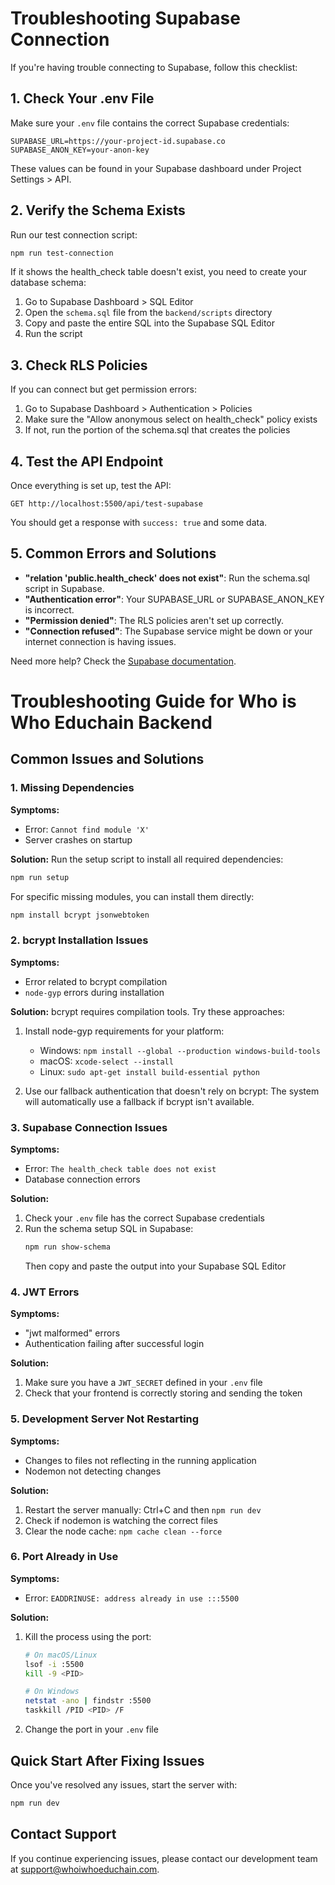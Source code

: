 # Troubleshooting Supabase Connection

If you're having trouble connecting to Supabase, follow this checklist:

## 1. Check Your .env File

Make sure your `.env` file contains the correct Supabase credentials:

```
SUPABASE_URL=https://your-project-id.supabase.co
SUPABASE_ANON_KEY=your-anon-key
```

These values can be found in your Supabase dashboard under Project Settings > API.

## 2. Verify the Schema Exists

Run our test connection script:

```bash
npm run test-connection
```

If it shows the health_check table doesn't exist, you need to create your database schema:

1. Go to Supabase Dashboard > SQL Editor
2. Open the `schema.sql` file from the `backend/scripts` directory
3. Copy and paste the entire SQL into the Supabase SQL Editor
4. Run the script

## 3. Check RLS Policies

If you can connect but get permission errors:

1. Go to Supabase Dashboard > Authentication > Policies
2. Make sure the "Allow anonymous select on health_check" policy exists
3. If not, run the portion of the schema.sql that creates the policies

## 4. Test the API Endpoint

Once everything is set up, test the API:

```
GET http://localhost:5500/api/test-supabase
```

You should get a response with `success: true` and some data.

## 5. Common Errors and Solutions

- **"relation 'public.health_check' does not exist"**: Run the schema.sql script in Supabase.
- **"Authentication error"**: Your SUPABASE_URL or SUPABASE_ANON_KEY is incorrect.
- **"Permission denied"**: The RLS policies aren't set up correctly.
- **"Connection refused"**: The Supabase service might be down or your internet connection is having issues.

Need more help? Check the [Supabase documentation](https://supabase.com/docs).

# Troubleshooting Guide for Who is Who Educhain Backend

## Common Issues and Solutions

### 1. Missing Dependencies

**Symptoms:**
- Error: `Cannot find module 'X'`
- Server crashes on startup

**Solution:**
Run the setup script to install all required dependencies:
```bash
npm run setup
```

For specific missing modules, you can install them directly:
```bash
npm install bcrypt jsonwebtoken
```

### 2. bcrypt Installation Issues

**Symptoms:**
- Error related to bcrypt compilation
- `node-gyp` errors during installation

**Solution:**
bcrypt requires compilation tools. Try these approaches:

1. Install node-gyp requirements for your platform:
   - Windows: `npm install --global --production windows-build-tools`
   - macOS: `xcode-select --install`
   - Linux: `sudo apt-get install build-essential python`

2. Use our fallback authentication that doesn't rely on bcrypt:
   The system will automatically use a fallback if bcrypt isn't available.

### 3. Supabase Connection Issues

**Symptoms:**
- Error: `The health_check table does not exist`
- Database connection errors

**Solution:**
1. Check your `.env` file has the correct Supabase credentials
2. Run the schema setup SQL in Supabase:
   ```bash
   npm run show-schema
   ```
   Then copy and paste the output into your Supabase SQL Editor

### 4. JWT Errors

**Symptoms:**
- "jwt malformed" errors
- Authentication failing after successful login

**Solution:**
1. Make sure you have a `JWT_SECRET` defined in your `.env` file
2. Check that your frontend is correctly storing and sending the token

### 5. Development Server Not Restarting

**Symptoms:**
- Changes to files not reflecting in the running application
- Nodemon not detecting changes

**Solution:**
1. Restart the server manually: Ctrl+C and then `npm run dev`
2. Check if nodemon is watching the correct files
3. Clear the node cache: `npm cache clean --force`

### 6. Port Already in Use

**Symptoms:**
- Error: `EADDRINUSE: address already in use :::5500`

**Solution:**
1. Kill the process using the port:
   ```bash
   # On macOS/Linux
   lsof -i :5500
   kill -9 <PID>
   
   # On Windows
   netstat -ano | findstr :5500
   taskkill /PID <PID> /F
   ```
2. Change the port in your `.env` file

## Quick Start After Fixing Issues

Once you've resolved any issues, start the server with:
```bash
npm run dev
```

## Contact Support

If you continue experiencing issues, please contact our development team at support@whoiwhoeduchain.com.
